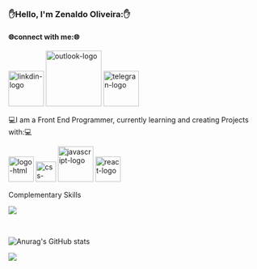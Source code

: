 ### ✋Hello, I'm Zenaldo Oliveira:✋
<h4>🌐connect with me:🌐</h4>
<a href="https://www.linkedin.com/feed/"/>
  <img aling="left" width="70px" " src="https://img.shields.io/badge/LinkedIn-0077B5?style=for-the-badge&logo=linkedin&logoColor=white" alt="linkdin-logo" /></a>
 <a href="https://outlook.live.com/mail/0/"/>
   <img  aling="left" width="110px"  aling="left" width="70px" src="https://img.shields.io/badge/Microsoft_Outlook-0078D4?style=for-the-badge&logo=microsoft-outlook&logoColor=white" alt="outlook-logo" /><a/>
 <a href="https://web.telegram.org/k/"/>
   <img  aling="left" width="70px"src="https://img.shields.io/badge/Telegram-2CA5E0?style=for-the-badge&logo=telegram&logoColor=white" alt="telegran-logo" /></a>
     
<p>💻I am a Front End Programmer, currently learning and creating Projects with:💻</p>
<div>
<img  aling="left" width="50px" src="https://img.shields.io/badge/HTML5-E34F26?style=for-the-badge&logo=html5&logoColor=white" alt="logo-html"/>
<img  aling="left" width="40px" src="https://img.shields.io/badge/CSS3-1572B6?style=for-the-badge&logo=css3&logoColor=white" alt="css-logo"/>
<img  aling="left" width="70px" src="https://img.shields.io/badge/JavaScript-323330?style=for-the-badge&logo=javascript&logoColor=F7DF1E" alt="javascript-logo"/>
<img aling="left" width="50px" src="https://img.shields.io/badge/React-20232A?style=for-the-badge&logo=react&logoColor=61DAFB" alt="react-logo"/>
<p>Complementary Skills<p/>
<img src="https://img.shields.io/badge/Linux-FCC624?style=for-the-badge&logo=linux&logoColor=black"/>
<div/>
<br>
  
![Anurag's GitHub stats](https://github-readme-stats.vercel.app/api?username=zenaldo-oliveira&show_icons=true&theme=blue-green)


<img src="https://github-readme-stats.vercel.app/api/top-langs/?username=zenaldo-oliveira&theme=blue-green"/>
